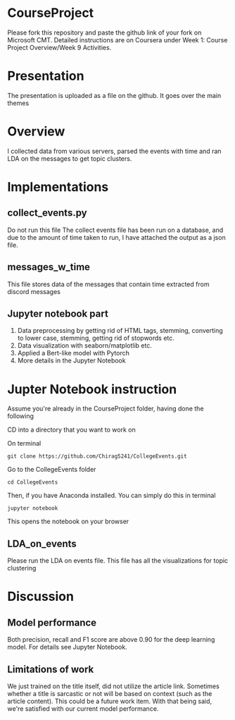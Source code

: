 # CourseProject

Please fork this repository and paste the github link of your fork on Microsoft CMT. Detailed instructions are on Coursera under Week 1: Course Project Overview/Week 9 Activities.

# Presentation

The presentation is uploaded as a file on the github. It goes over the main themes

# Overview

I collected data from various servers, parsed the events with time and ran LDA on the messages to get topic clusters.

# Implementations

## collect_events.py

Do not run this file
The collect events file has been run on a database, and due to the amount of time taken to run, I have attached the output as a json file.

## messages_w_time

This file stores data of the messages that contain time extracted from discord messages

## Jupyter notebook part

<ol>
  <li>Data preprocessing by getting rid of HTML tags, stemming, converting to lower case, stemming, getting rid of stopwords etc.</li>
  <li>Data visualization with seaborn/matplotlib etc.</li>
  <li>Applied a Bert-like model with Pytorch</li>
  <li>More details in the Jupyter Notebook</li>
</ol>

# Jupter Notebook instruction

Assume you're already in the CourseProject folder, having done the following

CD into a directory that you want to work on

On terminal

```
git clone https://github.com/Chirag5241/CollegeEvents.git
```

Go to the CollegeEvents folder

```
cd CollegeEvents
```

Then, if you have Anaconda installed. You can simply do this in terminal

```
jupyter notebook
```

This opens the notebook on your browser

## LDA_on_events

Please run the LDA on events file.
This file has all the visualizations for topic clustering

# Discussion

## Model performance

Both precision, recall and F1 score are above 0.90 for the deep learning model. For details see Jupyter Notebook.

## Limitations of work

We just trained on the title itself, did not utilize the article link. Sometimes whether a title is sarcastic or not will be based on context (such as the article content). This could be a future work item. With that being said, we're satisfied with our current model performance.

